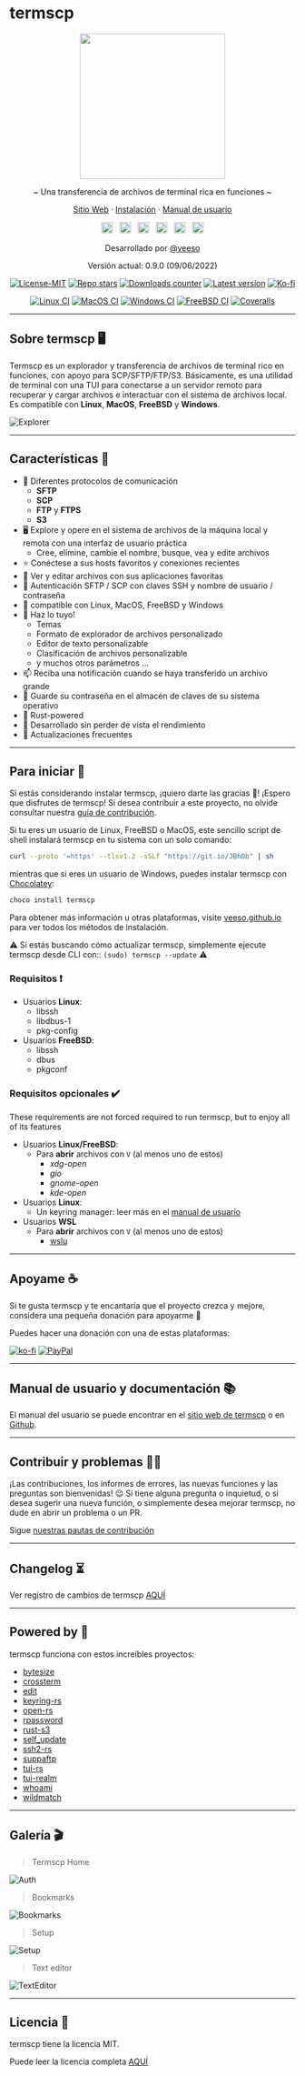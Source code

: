 # termscp

<p align="center">
  <img src="/assets/images/termscp.svg" width="256" height="256" />
</p>

<p align="center">~ Una transferencia de archivos de terminal rica en funciones ~</p>
<p align="center">
  <a href="https://veeso.github.io/termscp/" target="_blank">Sitio Web</a>
  ·
  <a href="https://veeso.github.io/termscp/#get-started" target="_blank">Instalación</a>
  ·
  <a href="https://veeso.github.io/termscp/#user-manual" target="_blank">Manual de usuario</a>
</p>

<p align="center">
  <a href="https://github.com/veeso/termscp"
    ><img
      height="20"
      src="/assets/images/flags/us.png"
      alt="English"
  /></a>
  &nbsp;
  <a
    href="/docs/de/README.md"
    ><img
      height="20"
      src="/assets/images/flags/de.png"
      alt="Deutsch"
  /></a>
  &nbsp;
  <a
    href="/docs/es/README.md"
    ><img
      height="20"
      src="/assets/images/flags/es.png"
      alt="Español"
  /></a>
  &nbsp;
  <a
    href="/docs/fr/README.md"
    ><img
      height="20"
      src="/assets/images/flags/fr.png"
      alt="Français"
  /></a>
  &nbsp;
  <a
    href="/docs/it/README.md"
    ><img
      height="20"
      src="/assets/images/flags/it.png"
      alt="Italiano"
  /></a>
  &nbsp;
  <a
    href="/docs/zh-CN/README.md"
    ><img
      height="20"
      src="/assets/images/flags/cn.png"
      alt="简体中文"
  /></a>
</p>

<p align="center">Desarrollado por <a href="https://veeso.github.io/" target="_blank">@veeso</a></p>
<p align="center">Versión actual: 0.9.0 (09/06/2022)</p>

<p align="center">
  <a href="https://opensource.org/licenses/MIT"
    ><img
      src="https://img.shields.io/badge/License-MIT-teal.svg"
      alt="License-MIT"
  /></a>
  <a href="https://github.com/veeso/termscp/stargazers"
    ><img
      src="https://img.shields.io/github/stars/veeso/termscp.svg"
      alt="Repo stars"
  /></a>
  <a href="https://crates.io/crates/termscp"
    ><img
      src="https://img.shields.io/crates/d/termscp.svg"
      alt="Downloads counter"
  /></a>
  <a href="https://crates.io/crates/termscp"
    ><img
      src="https://img.shields.io/crates/v/termscp.svg"
      alt="Latest version"
  /></a>
  <a href="https://ko-fi.com/veeso">
    <img
      src="https://img.shields.io/badge/donate-ko--fi-red"
      alt="Ko-fi"
  /></a>
</p>
<p align="center">
  <a href="https://github.com/veeso/termscp/actions"
    ><img
      src="https://github.com/veeso/termscp/workflows/Linux/badge.svg"
      alt="Linux CI"
  /></a>
  <a href="https://github.com/veeso/termscp/actions"
    ><img
      src="https://github.com/veeso/termscp/workflows/MacOS/badge.svg"
      alt="MacOS CI"
  /></a>
  <a href="https://github.com/veeso/termscp/actions"
    ><img
      src="https://github.com/veeso/termscp/workflows/Windows/badge.svg"
      alt="Windows CI"
  /></a>
  <a href="https://github.com/veeso/termscp/actions"
    ><img
      src="https://github.com/veeso/termscp/workflows/FreeBSD/badge.svg"
      alt="FreeBSD CI"
  /></a>
  <a href="https://coveralls.io/github/veeso/termscp"
    ><img
      src="https://coveralls.io/repos/github/veeso/termscp/badge.svg"
      alt="Coveralls"
  /></a>
</p>

---

## Sobre termscp 🖥

Termscp es un explorador y transferencia de archivos de terminal rico en funciones, con apoyo para SCP/SFTP/FTP/S3. Básicamente, es una utilidad de terminal con una TUI para conectarse a un servidor remoto para recuperar y cargar archivos e interactuar con el sistema de archivos local. Es compatible con **Linux**, **MacOS**, **FreeBSD** y **Windows**.

![Explorer](/assets/images/explorer.gif)

---

## Características 🎁

- 📁  Diferentes protocolos de comunicación
  - **SFTP**
  - **SCP**
  - **FTP** y **FTPS**
  - **S3**
- 🖥  Explore y opere en el sistema de archivos de la máquina local y remota con una interfaz de usuario práctica
  - Cree, elimine, cambie el nombre, busque, vea y edite archivos
- ⭐  Conéctese a sus hosts favoritos y conexiones recientes
- 📝  Ver y editar archivos con sus aplicaciones favoritas
- 💁  Autenticación SFTP / SCP con claves SSH y nombre de usuario / contraseña
- 🐧  compatible con Linux, MacOS, FreeBSD y Windows
- 🎨  Haz lo tuyo!
  - Temas
  - Formato de explorador de archivos personalizado
  - Editor de texto personalizable
  - Clasificación de archivos personalizable
  - y muchos otros parámetros ...
- 📫  Reciba una notificación cuando se haya transferido un archivo grande
- 🔐  Guarde su contraseña en el almacén de claves de su sistema operativo
- 🦀  Rust-powered
- 👀  Desarrollado sin perder de vista el rendimiento
- 🦄  Actualizaciones frecuentes

---

## Para iniciar 🚀

Si estás considerando instalar termscp, ¡quiero darte las gracias 💜! ¡Espero que disfrutes de termscp!
Si desea contribuir a este proyecto, no olvide consultar nuestra [guía de contribución](../../CONTRIBUTING.md).

Si tu eres un usuario de Linux, FreeBSD o MacOS, este sencillo script de shell instalará termscp en tu sistema con un solo comando:

```sh
curl --proto '=https' --tlsv1.2 -sSLf "https://git.io/JBhDb" | sh
```

mientras que si eres un usuario de Windows, puedes instalar termscp con [Chocolatey](https://chocolatey.org/):

```sh
choco install termscp
```

Para obtener más información u otras plataformas, visite [veeso.github.io](https://veeso.github.io/termscp/#get-started) para ver todos los métodos de instalación.

⚠️ Si estás buscando cómo actualizar termscp, simplemente ejecute termscp desde CLI con:: `(sudo) termscp --update` ⚠️

### Requisitos ❗

- Usuarios **Linux**:
  - libssh
  - libdbus-1
  - pkg-config
- Usuarios **FreeBSD**:
  - libssh
  - dbus
  - pkgconf

### Requisitos opcionales ✔️

These requirements are not forced required to run termscp, but to enjoy all of its features

- Usuarios **Linux/FreeBSD**:
  - Para **abrir** archivos con `V` (al menos uno de estos)
    - *xdg-open*
    - *gio*
    - *gnome-open*
    - *kde-open*
- Usuarios **Linux**:
  - Un keyring manager: leer más en el [manual de usuario](man.md#linux-keyring)
- Usuarios **WSL**
  - Para **abrir** archivos con `V` (al menos uno de estos)
    - [wslu](https://github.com/wslutilities/wslu)

---

## Apoyame ☕

Si te gusta termscp y te encantaría que el proyecto crezca y mejore, considera una pequeña donación para apoyarme 🥳

Puedes hacer una donación con una de estas plataformas:

[![ko-fi](https://img.shields.io/badge/Ko--fi-F16061?style=for-the-badge&logo=ko-fi&logoColor=white)](https://ko-fi.com/veeso)
[![PayPal](https://img.shields.io/badge/PayPal-00457C?style=for-the-badge&logo=paypal&logoColor=white)](https://www.paypal.me/chrisintin)

---

## Manual de usuario y documentación 📚

El manual del usuario se puede encontrar en el [sitio web de termscp](https://veeso.github.io/termscp/#user-manual) o en [Github](man.md).

---

## Contribuir y problemas 🤝🏻

¡Las contribuciones, los informes de errores, las nuevas funciones y las preguntas son bienvenidas! 😉
Si tiene alguna pregunta o inquietud, o si desea sugerir una nueva función, o simplemente desea mejorar termscp, no dude en abrir un problema o un PR.

Sigue [nuestras pautas de contribución](../../CONTRIBUTING.md)

---

## Changelog ⏳

Ver registro de cambios de termscp [AQUÍ](../../CHANGELOG.md)

---

## Powered by 💪

termscp funciona con estos increíbles proyectos:

- [bytesize](https://github.com/hyunsik/bytesize)
- [crossterm](https://github.com/crossterm-rs/crossterm)
- [edit](https://github.com/milkey-mouse/edit)
- [keyring-rs](https://github.com/hwchen/keyring-rs)
- [open-rs](https://github.com/Byron/open-rs)
- [rpassword](https://github.com/conradkleinespel/rpassword)
- [rust-s3](https://github.com/durch/rust-s3)
- [self_update](https://github.com/jaemk/self_update)
- [ssh2-rs](https://github.com/alexcrichton/ssh2-rs)
- [suppaftp](https://github.com/veeso/suppaftp)
- [tui-rs](https://github.com/fdehau/tui-rs)
- [tui-realm](https://github.com/veeso/tui-realm)
- [whoami](https://github.com/libcala/whoami)
- [wildmatch](https://github.com/becheran/wildmatch)

---

## Galería 🎬

> Termscp Home

![Auth](/assets/images/auth.gif)

> Bookmarks

![Bookmarks](/assets/images/bookmarks.gif)

> Setup

![Setup](/assets/images/config.gif)

> Text editor

![TextEditor](/assets/images/text-editor.gif)

---

## Licencia 📃

termscp tiene la licencia MIT.

Puede leer la licencia completa [AQUÍ](../../LICENSE)
